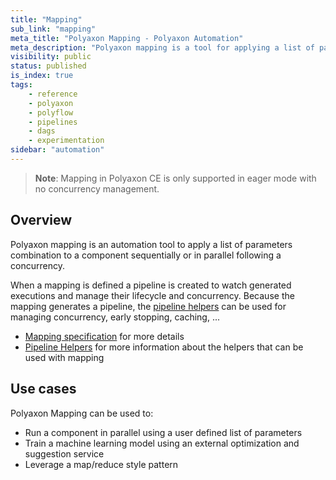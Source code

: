 ```yaml
---
title: "Mapping"
sub_link: "mapping"
meta_title: "Polyaxon Mapping - Polyaxon Automation"
meta_description: "Polyaxon mapping is a tool for applying a list of params combination to a component."
visibility: public
status: published
is_index: true
tags:
    - reference
    - polyaxon
    - polyflow
    - pipelines
    - dags
    - experimentation
sidebar: "automation"
---
```


> **Note**: Mapping in Polyaxon CE is only supported in eager mode with no concurrency management.

## Overview

Polyaxon mapping is an automation tool to apply a list of parameters combination to a component sequentially or in parallel following a concurrency.

When a mapping is defined a pipeline is created to watch generated executions and manage their lifecycle and concurrency.
Because the mapping generates a pipeline, the [pipeline helpers](/docs/automation/helpers/) can be used for managing concurrency, early stopping, caching, ...

 * [Mapping specification](/docs/automation/mapping/specification/) for more details
 * [Pipeline Helpers](/docs/automation/helpers/) for more information about the helpers that can be used with mapping


## Use cases

Polyaxon Mapping can be used to:
 * Run a component in parallel using a user defined list of parameters
 * Train a machine learning model using an external optimization and suggestion service
 * Leverage a map/reduce style pattern
